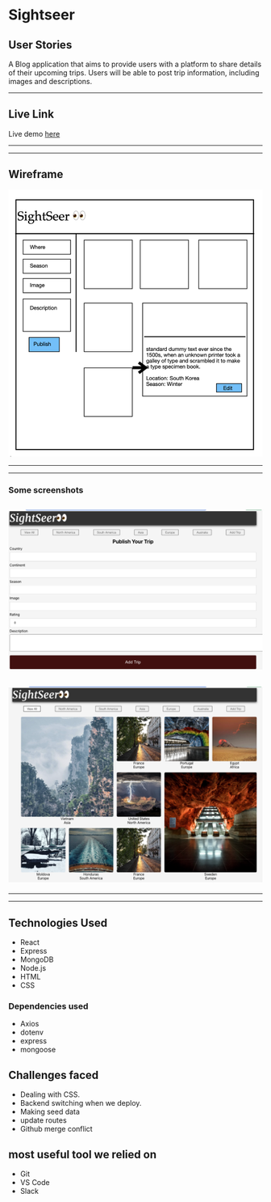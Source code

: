 
# Sightseer

## User Stories
A Blog application that aims to provide users with a platform to share details of their upcoming trips. Users will be able to post trip information, including images and descriptions.

---

## Live Link
Live demo [here](https://sightseer-backend.onrender.com/sights)

---
---
 ## Wireframe
 ![picture](./Assets/SC1.png)

---
---

### Some screenshots 
![SC2](./Assets/SC2.png)
---
![SC2](./Assets/SC3.png)
---
---
---
## Technologies Used
* React
* Express
* MongoDB
* Node.js
* HTML
* CSS
### Dependencies used
* Axios
* dotenv
* express
* mongoose
## Challenges faced 
* Dealing with CSS.
* Backend switching when we deploy.
* Making seed data
* update routes
* Github merge conflict

## most useful tool we relied on
* Git
* VS Code
* Slack
